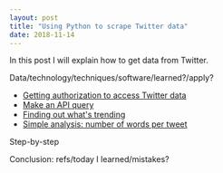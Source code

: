 ```yaml
---
layout: post
title: "Using Python to scrape Twitter data"
date: 2018-11-14
---
```


In this post I will explain how to get data from Twitter.

Data/technology/techniques/software/learned?/apply?

- [Getting authorization to access Twitter data](#heading-1)
- [Make an API query](#heading-2)
- [Finding out what's trending](#heading-3)
- [Simple analysis: number of words per tweet](#heading-4)
<!-- toc -->

Step-by-step

Conclusion: refs/today I learned/mistakes?
